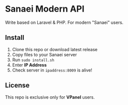 # Sanaei Modern API
Write based on Laravel & PHP. For modern "Sanaei" users.

## Install

1. Clone this repo or download latest release
2. Copy files to your Sanaei server
3. Run `sudo install.sh`
4. Enter **IP Address**
5. Check server in `ipaddress:8009` is alive!

## License

This repo is exclusive only for **VPanel** users.
